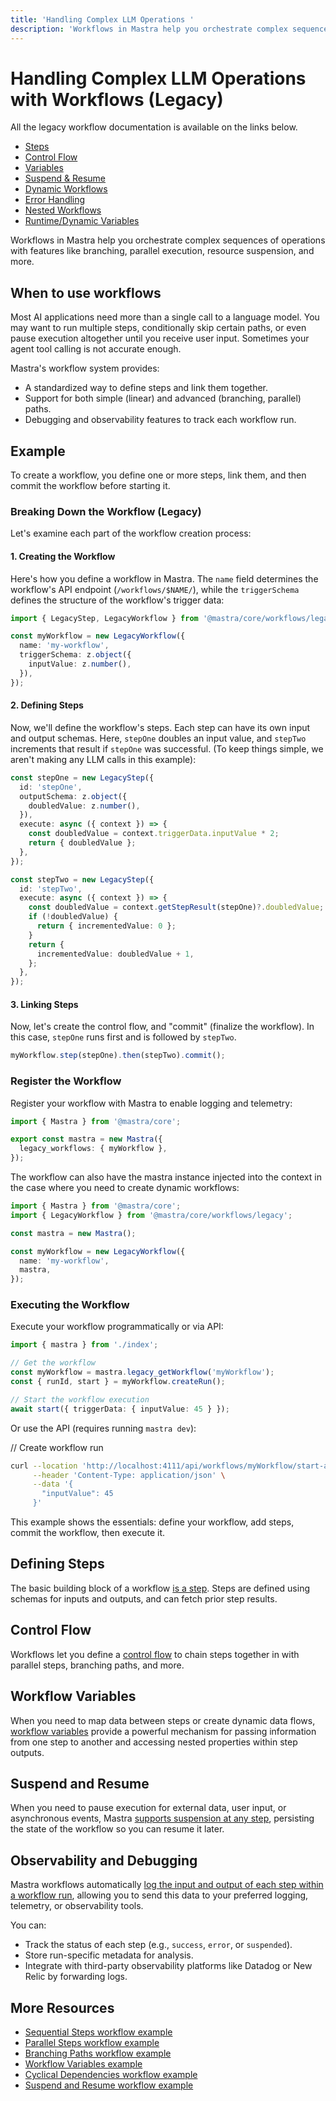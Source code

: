 ```yaml
---
title: 'Handling Complex LLM Operations '
description: 'Workflows in Mastra help you orchestrate complex sequences of operations with features like branching, parallel execution, resource suspension, and more.'
---
```


# Handling Complex LLM Operations with Workflows (Legacy)

All the legacy workflow documentation is available on the links below.

- [Steps](/docs/workflows-legacy/steps)
- [Control Flow](/docs/workflows-legacy/control-flow)
- [Variables](/docs/workflows-legacy/variables)
- [Suspend & Resume](/docs/workflows-legacy/suspend-and-resume)
- [Dynamic Workflows](/docs/workflows-legacy/dynamic-workflows)
- [Error Handling](/docs/workflows-legacy/error-handling)
- [Nested Workflows](/docs/workflows-legacy/nested-workflows)
- [Runtime/Dynamic Variables](/docs/workflows-legacy/runtime-variables)

Workflows in Mastra help you orchestrate complex sequences of operations with features like branching, parallel execution, resource suspension, and more.

## When to use workflows

Most AI applications need more than a single call to a language model. You may want to run multiple steps, conditionally skip certain paths, or even pause execution altogether until you receive user input. Sometimes your agent tool calling is not accurate enough.

Mastra's workflow system provides:

- A standardized way to define steps and link them together.
- Support for both simple (linear) and advanced (branching, parallel) paths.
- Debugging and observability features to track each workflow run.

## Example

To create a workflow, you define one or more steps, link them, and then commit the workflow before starting it.

### Breaking Down the Workflow (Legacy)

Let's examine each part of the workflow creation process:

#### 1. Creating the Workflow

Here's how you define a workflow in Mastra. The `name` field determines the workflow's API endpoint (`/workflows/$NAME/`), while the `triggerSchema` defines the structure of the workflow's trigger data:

```ts filename="src/mastra/workflow/index.ts"
import { LegacyStep, LegacyWorkflow } from '@mastra/core/workflows/legacy';

const myWorkflow = new LegacyWorkflow({
  name: 'my-workflow',
  triggerSchema: z.object({
    inputValue: z.number(),
  }),
});
```

#### 2. Defining Steps

Now, we'll define the workflow's steps. Each step can have its own input and output schemas. Here, `stepOne` doubles an input value, and `stepTwo` increments that result if `stepOne` was successful. (To keep things simple, we aren't making any LLM calls in this example):

```ts filename="src/mastra/workflow/index.ts"
const stepOne = new LegacyStep({
  id: 'stepOne',
  outputSchema: z.object({
    doubledValue: z.number(),
  }),
  execute: async ({ context }) => {
    const doubledValue = context.triggerData.inputValue * 2;
    return { doubledValue };
  },
});

const stepTwo = new LegacyStep({
  id: 'stepTwo',
  execute: async ({ context }) => {
    const doubledValue = context.getStepResult(stepOne)?.doubledValue;
    if (!doubledValue) {
      return { incrementedValue: 0 };
    }
    return {
      incrementedValue: doubledValue + 1,
    };
  },
});
```

#### 3. Linking Steps

Now, let's create the control flow, and "commit" (finalize the workflow). In this case, `stepOne` runs first and is followed by `stepTwo`.

```ts filename="src/mastra/workflow/index.ts"
myWorkflow.step(stepOne).then(stepTwo).commit();
```

### Register the Workflow

Register your workflow with Mastra to enable logging and telemetry:

```ts showLineNumbers filename="src/mastra/index.ts"
import { Mastra } from '@mastra/core';

export const mastra = new Mastra({
  legacy_workflows: { myWorkflow },
});
```

The workflow can also have the mastra instance injected into the context in the case where you need to create dynamic workflows:

```ts filename="src/mastra/workflow/index.ts"
import { Mastra } from '@mastra/core';
import { LegacyWorkflow } from '@mastra/core/workflows/legacy';

const mastra = new Mastra();

const myWorkflow = new LegacyWorkflow({
  name: 'my-workflow',
  mastra,
});
```

### Executing the Workflow

Execute your workflow programmatically or via API:

```ts showLineNumbers filename="src/mastra/run-workflow.ts" copy
import { mastra } from './index';

// Get the workflow
const myWorkflow = mastra.legacy_getWorkflow('myWorkflow');
const { runId, start } = myWorkflow.createRun();

// Start the workflow execution
await start({ triggerData: { inputValue: 45 } });
```

Or use the API (requires running `mastra dev`):

// Create workflow run

```bash
curl --location 'http://localhost:4111/api/workflows/myWorkflow/start-async' \
     --header 'Content-Type: application/json' \
     --data '{
       "inputValue": 45
     }'
```

This example shows the essentials: define your workflow, add steps, commit the workflow, then execute it.

## Defining Steps

The basic building block of a workflow [is a step](./steps). Steps are defined using schemas for inputs and outputs, and can fetch prior step results.

## Control Flow

Workflows let you define a [control flow](./control-flow) to chain steps together in with parallel steps, branching paths, and more.

## Workflow Variables

When you need to map data between steps or create dynamic data flows, [workflow variables](./variables) provide a powerful mechanism for passing information from one step to another and accessing nested properties within step outputs.

## Suspend and Resume

When you need to pause execution for external data, user input, or asynchronous events, Mastra [supports suspension at any step](./suspend-and-resume), persisting the state of the workflow so you can resume it later.

## Observability and Debugging

Mastra workflows automatically [log the input and output of each step within a workflow run](/docs/reference/observability/otel-tracing/otel-config), allowing you to send this data to your preferred logging, telemetry, or observability tools.

You can:

- Track the status of each step (e.g., `success`, `error`, or `suspended`).
- Store run-specific metadata for analysis.
- Integrate with third-party observability platforms like Datadog or New Relic by forwarding logs.

## More Resources

- [Sequential Steps workflow example](/docs/examples/workflows_legacy/sequential-steps)
- [Parallel Steps workflow example](/docs/examples/workflows_legacy/parallel-steps)
- [Branching Paths workflow example](/docs/examples/workflows_legacy/branching-paths)
- [Workflow Variables example](/docs/examples/workflows_legacy/workflow-variables)
- [Cyclical Dependencies workflow example](/docs/examples/workflows_legacy/cyclical-dependencies)
- [Suspend and Resume workflow example](/docs/examples/workflows_legacy/suspend-and-resume)
